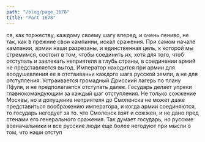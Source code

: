 ```yaml
---
path: "/blog/page_1678"
title: "Part 1678"
---
```


ся, как торжеству, каждому своему шагу вперед, и очень лениво, не так, как в прежние свои кампании, искал сражения.
При самом начале кампании, армии наши разрезаны, и единственная цель, к которой мы стремимся, состоит в том, чтобы соединить их, хотя для того, чтоб отступать и завлекать неприятеля в глубь страны, в соединении армий не представляется выгод. Император находится при армии для воодушевления ее в отстаиваньи каждого шага русской земли, а не для отступления. Устраивается громадный Дрисский лагерь по плану Пфуля, и не предполагается отступать далее. Государь делает упреки главнокомандующим за каждый шаг отступления. Не только сожжение Москвы, но и допущение неприятеля до Смоленска не может даже представиться воображению императора, и когда армии соединяются, то государь негодует за то. что Смоленск взят и сожжен, и не дано пред стенами его генерального сражения.
Так думает государь, но русские военачальники и все русские люди еще более негодуют при мысли о том, что наши отступ

